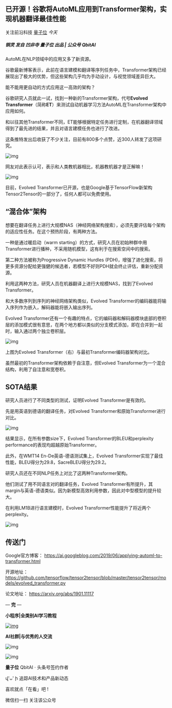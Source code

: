 ## 已开源！谷歌将AutoML应用到Transformer架构，实现机器翻译最佳性能

关注前沿科技 [量子位](javascript:void(0);) *今天*

##### 铜灵 发自 凹非寺 量子位 出品 | 公众号 QbitAI

AutoML在NLP领域中的应用又多了新资源。

谷歌最新博客表示，此前在语言建模和翻译等序列任务中，Transformer架构已经展现出了极大的优势，但这些架构几乎均为手动设计，与视觉领域差异巨大。

能不能用更自动的方式应用这一高效的架构？

谷歌研究人员就此一试，找到一种新的Transformer架构，代号**Evolved Transformer**（简称**ET**）来测试自动机器学习方法AutoML在Transformer架构中应用如何。

和以往其他Transformer不同，ET能够根据特定任务进行定制，在机器翻译领域得到了最先进的结果，并且对语言建模任务也进行了改进。

这条推特发出后收获了不少关注，目前有800多个点赞，近300人转发了这项研究。

![img](https://mmbiz.qpic.cn/mmbiz_png/YicUhk5aAGtA4cHOuHJibUghtT1ypRqwhcBjsMl1ysSjqEiajT08n4y15hpeZ1WicZicF1icI4of3N8GAgS2CBdxtYgw/640?wx_fmt=png&tp=webp&wxfrom=5&wx_lazy=1&wx_co=1)

网友对此表示认可，表示和人类教机器相比，机器教机器才是正解嘛！

![img](https://mmbiz.qpic.cn/mmbiz_png/YicUhk5aAGtA4cHOuHJibUghtT1ypRqwhcXqCPj0JetG0frH5AZYW5vh7QVo03xs6N5bMLehibQDnubbiaDWMvJuIA/640?wx_fmt=png&tp=webp&wxfrom=5&wx_lazy=1&wx_co=1)

目前，Evolved Transformer已开源，也是Google基于TensorFlow新架构Tensor2Tensor的一部分了，任何人都可以免费使用。

## “混合体”架构

想要在翻译任务上进行大规模NAS（神经网络架构搜索），必须先要评估每个架构的适应性任务。在这个预热阶段，有两种方法。

一种是通过暖启动（warm starting）的方式，研究人员在初始种群中用Transformer进行播种，不采用随机模型，这有利于在搜索空间中的搜索。

第二种方法被称为Progressive Dynamic Hurdles (PDH)，增强了进化搜索，将更多资源分配给更强健的候选者，若模型不好则PDH就会终止评估，重新分配资源。

利用这两种方法，研究人员在机器翻译上进行大规模NAS，找到了Evolved Transformer。

和大多数序列到序列的神经网络架构类似，Evolved Transformer的编码器能将输入序列作为嵌入，解码器能将嵌入输出序列。

Evolved Transformer还有一个有趣的特点，它的编码器和解码器模块底部的卷积层的添加模式很有意思，在两个地方都以类似的分支模式添加，即在合并到一起时，输入通过两个独立卷积层。

![img](https://mmbiz.qpic.cn/mmbiz_png/YicUhk5aAGtA4cHOuHJibUghtT1ypRqwhc4QoHdEj8uMWcmVt0MHV4SRwDTcr0CjOp9PnnUqxQdVDLkbicgHibXrcA/640?wx_fmt=png&tp=webp&wxfrom=5&wx_lazy=1&wx_co=1)

上图为Evolved Transformer（右）与最初Transformer编码器架构对比。

虽然最初的Transformer架构依赖于自注意，但Evolved Transformer为一个混合结构，利用了自注意和宽卷积。

## SOTA结果

研究人员进行了不同类型的测试，证明Evolved Transformer是有效的。

先是用英语到德语的翻译任务，对Evolved Transformer和原始Transformer进行对比。

![img](https://mmbiz.qpic.cn/mmbiz_png/YicUhk5aAGtA4cHOuHJibUghtT1ypRqwhcf25j70SbFKpAGXAclpEqPHdO0K9WQyueZ0j9NDUtogpcUMb6679BMg/640?wx_fmt=png&tp=webp&wxfrom=5&wx_lazy=1&wx_co=1)

结果显示，在所有参数size下，Evolved Transformer的BLEU和perplexity performance的表现均超越原始Transformer。

此外，在WMT14 En-De英语-德语测试集上，Evolved Transformer实现了最佳性能，BLEU得分为29.8，SacreBLEU得分为29.2。

研究人员还在不同NLP任务上对比了这两种Transformer架构。

他们测试了用不同语言对的翻译任务，Evolved Transformer有所提升，其margin与英语-德语类似。因为新模型高效利用参数，因此对中型模型的提升较大。

在利用LM1B进行语言建模时，Evolved Transformer性能提升了将近两个perplexity。

![img](https://mmbiz.qpic.cn/mmbiz_png/YicUhk5aAGtA4cHOuHJibUghtT1ypRqwhcQvTkZvI4lYQ8iaOeVLqzLdG85sk0ibHSBibG2P8ZtX2N2AFBN7vxPnrSQ/640?wx_fmt=png&tp=webp&wxfrom=5&wx_lazy=1&wx_co=1)

## 传送门

Google官方博客：
https://ai.googleblog.com/2019/06/applying-automl-to-transformer.html

开源地址：https://github.com/tensorflow/tensor2tensor/blob/master/tensor2tensor/models/evolved_transformer.py

论文地址：
https://arxiv.org/abs/1901.11117

— **完** —

**小程序|全类别AI学习教程**

[![img](https://mmbiz.qpic.cn/mmbiz_jpg/YicUhk5aAGtDpADEKp9rvicB48XgA8ueVdwNbXM1wibYx0ic2pYicwu3UCU5BM6fpDvbH8c4e9JV3uGvYaWAhvGiaTVQ/640?wx_fmt=jpeg&tp=webp&wxfrom=5&wx_lazy=1&wx_co=1)](https://mp.weixin.qq.com/s?__biz=MzIzNjc1NzUzMw==&mid=2247523311&idx=5&sn=d1cb9f9cfb03a0d7ba3e4358883e233a&chksm=e8d02c9ddfa7a58b8843750299eedc28dc3ef548247d02573366eca469100e0b08afa609d96e&mpshare=1&scene=1&srcid=&key=90581f21d61583cc4ba5175117ebb8176a467076b1c422572069fb9ec7be480366a2f433313c0720067c38281c9a622c76e93a602eedf835c6f6aa7d2176fe526984ab42f55b3c2ad5882b5a2e58ff69&ascene=1&uin=MjMzNDA2ODYyNQ%3D%3D&devicetype=Windows+10&version=62060833&lang=zh_CN&pass_ticket=lSXmjyoUzLt6sFLOXrRFLTDRyJ5BUSGQ7PkWTjG%2FqLBF52iwTvO2c5rdGGHprOuH)

**AI社群|与优秀的人交流**



![img](https://mmbiz.qpic.cn/mmbiz_jpg/YicUhk5aAGtDcZyEBVM81oW4VRoNAibJWw1qt2Fxv2MINM4SsViaaOsD7exDSlDnoBKicLIXhuZlgPEPrne0p3NqNg/640?wx_fmt=jpeg&tp=webp&wxfrom=5&wx_lazy=1&wx_co=1)

![img](https://mmbiz.qpic.cn/mmbiz_jpg/YicUhk5aAGtCQYLj62wpY5xicKlLfDCpKV2aTXlvJODSNPV9Q3zHNEu7UibkwluIwr0TN705vZawerScqBhC67HDQ/640?wx_fmt=jpeg&tp=webp&wxfrom=5&wx_lazy=1&wx_co=1)



**量子位** QbitAI · 头条号签约作者





վ'ᴗ' ի 追踪AI技术和产品新动态

   喜欢就点「在看」吧 ! 













微信扫一扫
关注该公众号